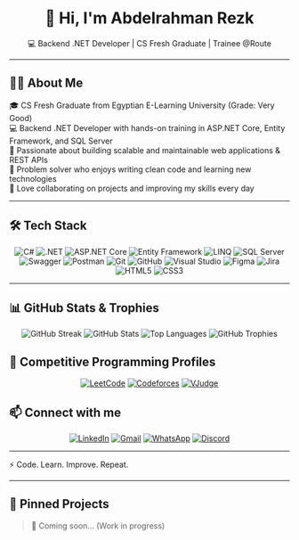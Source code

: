 <h1 align="center">👋 Hi, I'm Abdelrahman Rezk</h1>

<p align="center">💻 Backend .NET Developer | CS Fresh Graduate | Trainee @Route</p>

---

## 👨‍💻 About Me
🎓 CS Fresh Graduate from Egyptian E-Learning University (Grade: Very Good)  
💻 Backend .NET Developer with hands-on training in ASP.NET Core, Entity Framework, and SQL Server  
🚀 Passionate about building scalable and maintainable web applications & REST APIs  
🧠 Problem solver who enjoys writing clean code and learning new technologies  
🤝 Love collaborating on projects and improving my skills every day  

---

## 🛠 Tech Stack
<div align="center">

![C#](https://img.shields.io/badge/C%23-239120?style=for-the-badge&logo=c-sharp&logoColor=white)
![.NET](https://img.shields.io/badge/.NET-512BD4?style=for-the-badge&logo=dotnet&logoColor=white)
![ASP.NET Core](https://img.shields.io/badge/ASP.NET%20Core-5C2D91?style=for-the-badge&logo=dotnet&logoColor=white)
![Entity Framework](https://img.shields.io/badge/EF%20Core-512BD4?style=for-the-badge&logo=dotnet&logoColor=white)
![LINQ](https://img.shields.io/badge/LINQ-0078D7?style=for-the-badge&logo=c-sharp&logoColor=white)
![SQL Server](https://img.shields.io/badge/SQL%20Server-CC2927?style=for-the-badge&logo=microsoftsqlserver&logoColor=white)
![Swagger](https://img.shields.io/badge/Swagger-85EA2D?style=for-the-badge&logo=swagger&logoColor=black)
![Postman](https://img.shields.io/badge/Postman-FF6C37?style=for-the-badge&logo=postman&logoColor=white)
![Git](https://img.shields.io/badge/Git-F05032?style=for-the-badge&logo=git&logoColor=white)
![GitHub](https://img.shields.io/badge/GitHub-181717?style=for-the-badge&logo=github&logoColor=white)
![Visual Studio](https://img.shields.io/badge/Visual%20Studio-5C2D91?style=for-the-badge&logo=visualstudio&logoColor=white)
![Figma](https://img.shields.io/badge/Figma-F24E1E?style=for-the-badge&logo=figma&logoColor=white)
![Jira](https://img.shields.io/badge/Jira-0052CC?style=for-the-badge&logo=jira&logoColor=white)
![HTML5](https://img.shields.io/badge/HTML5-E34F26?style=for-the-badge&logo=html5&logoColor=white)
![CSS3](https://img.shields.io/badge/CSS3-1572B6?style=for-the-badge&logo=css3&logoColor=white)

</div>

---

## 📊 GitHub Stats & Trophies

<div align="center">
  
![GitHub Streak](https://streak-stats.demolab.com?user=Abdelrahman-Rezk203&theme=radical&hide_border=true&border_radius=10) 
![GitHub Stats](https://github-readme-stats.vercel.app/api?username=Abdelrahman-Rezk203&show_icons=true&theme=radical&hide_border=true&border_radius=10) 
![Top Languages](https://github-readme-stats.vercel.app/api/top-langs/?username=Abdelrahman-Rezk203&layout=compact&theme=radical&hide_border=true&border_radius=10) 
![GitHub Trophies](https://github-profile-trophy.vercel.app/?username=Abdelrahman-Rezk203&theme=radical&no-frame=true&no-bg=true&row=1&column=6)

</div>

## 🧩 Competitive Programming Profiles
<div align="center">
  
[![LeetCode](https://img.shields.io/badge/LeetCode-FFA116?style=for-the-badge&logo=leetcode&logoColor=white)](https://leetcode.com/abdorezk203) 
[![Codeforces](https://img.shields.io/badge/Codeforces-1F8ACB?style=for-the-badge&logo=codeforces&logoColor=white)](https://codeforces.com/profile/abdorezk203) 
[![VJudge](https://img.shields.io/badge/VJudge-1E90FF?style=for-the-badge&logo=virtualbox&logoColor=white)](https://vjudge.net/user/abdorezk203)

</div>

## 📫 Connect with me
<div align="center">
  
[![LinkedIn](https://img.shields.io/badge/LinkedIn-0A66C2?style=for-the-badge&logo=linkedin&logoColor=white)](https://www.linkedin.com/in/abdelrahman-rezk) 
[![Gmail](https://img.shields.io/badge/Gmail-D14836?style=for-the-badge&logo=gmail&logoColor=white)](mailto:abdorezk203@gmail.com) 
[![WhatsApp](https://img.shields.io/badge/WhatsApp-25D366?style=for-the-badge&logo=whatsapp&logoColor=white)](https://wa.me/201093038686) 
[![Discord](https://img.shields.io/badge/Discord-5865F2?style=for-the-badge&logo=discord&logoColor=white)](https://discordapp.com/users/abdelrahman_2222q)
</div>

---

⚡ Code. Learn. Improve. Repeat.

---

## 📌 Pinned Projects
> 🚧 Coming soon... (Work in progress)
